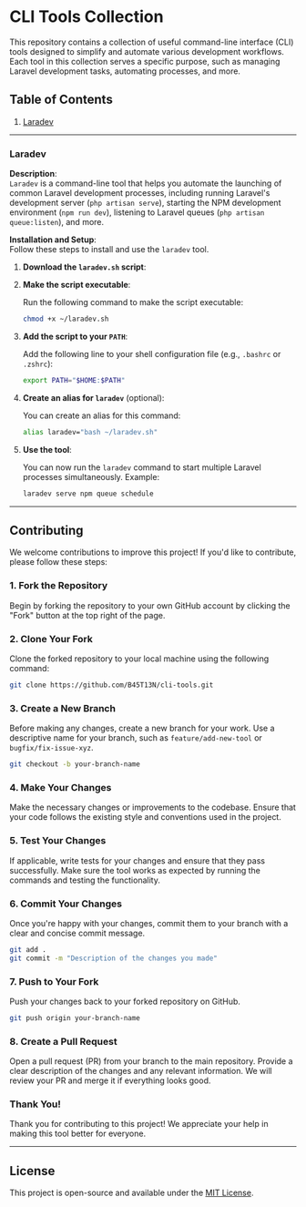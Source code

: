 # CLI Tools Collection

This repository contains a collection of useful command-line interface (CLI) tools designed to simplify and automate various development workflows. Each tool in this collection serves a specific purpose, such as managing Laravel development tasks, automating processes, and more.

## Table of Contents

1. [Laradev](#laradev)

---

### Laradev

**Description**:  
`Laradev` is a command-line tool that helps you automate the launching of common Laravel development processes, including running Laravel's development server (`php artisan serve`), starting the NPM development environment (`npm run dev`), listening to Laravel queues (`php artisan queue:listen`), and more.

**Installation and Setup**:  
Follow these steps to install and use the `laradev` tool.

1. **Download the `laradev.sh` script**:

2. **Make the script executable**:

   Run the following command to make the script executable:

   ```bash
   chmod +x ~/laradev.sh
   ```

3. **Add the script to your `PATH`**:

   Add the following line to your shell configuration file (e.g., `.bashrc` or `.zshrc`):

   ```bash
   export PATH="$HOME:$PATH"
   ```

4. **Create an alias for `laradev`** (optional):

   You can create an alias for this command:

   ```bash
   alias laradev="bash ~/laradev.sh"
   ```

5. **Use the tool**:

   You can now run the `laradev` command to start multiple Laravel processes simultaneously. Example:

   ```bash
   laradev serve npm queue schedule
   ```

---

## Contributing

We welcome contributions to improve this project! If you'd like to contribute, please follow these steps:

### 1. Fork the Repository

Begin by forking the repository to your own GitHub account by clicking the "Fork" button at the top right of the page.

### 2. Clone Your Fork

Clone the forked repository to your local machine using the following command:

```bash
git clone https://github.com/B45T13N/cli-tools.git
```

### 3. Create a New Branch

Before making any changes, create a new branch for your work. Use a descriptive name for your branch, such as `feature/add-new-tool` or `bugfix/fix-issue-xyz`.

```bash
git checkout -b your-branch-name
```

### 4. Make Your Changes

Make the necessary changes or improvements to the codebase. Ensure that your code follows the existing style and conventions used in the project.

### 5. Test Your Changes

If applicable, write tests for your changes and ensure that they pass successfully. Make sure the tool works as expected by running the commands and testing the functionality.

### 6. Commit Your Changes

Once you're happy with your changes, commit them to your branch with a clear and concise commit message.

```bash
git add .
git commit -m "Description of the changes you made"
```

### 7. Push to Your Fork

Push your changes back to your forked repository on GitHub.

```bash
git push origin your-branch-name
```

### 8. Create a Pull Request

Open a pull request (PR) from your branch to the main repository. Provide a clear description of the changes and any relevant information. We will review your PR and merge it if everything looks good.

### Thank You!

Thank you for contributing to this project! We appreciate your help in making this tool better for everyone.

---

## License

This project is open-source and available under the [MIT License](LICENSE).
